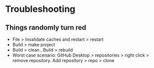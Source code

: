 # Troubleshooting
## Things randomly turn red
- File > Invalidate caches and restart > restart
- Build > make project
- Build > clean , Build > rebuild
- Worst case scenario: GitHub Desktop > repositories > right click > remove repository. Add repository > repo > clone
